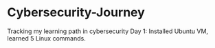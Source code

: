 # Cybersecurity-Journey
Tracking my learning path in cybersecurity
Day 1: Installed Ubuntu VM, learned 5 Linux commands.
